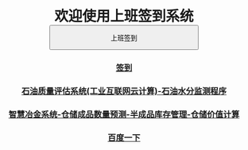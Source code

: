 <body style="text-align:center">
<h1 style="line-height:height fontSize=200px;">
欢迎使用上班签到系统<br />
<input type="button" style="width:300px; height:50px;" onclick="document.getElementById('demo1').innerHTML =
	'签到成功'+'<br /><h3>签到时间'+Date()+'</h3>';"  value="上班签到" /><br />
</h1>
<p id="demo1"></p>
<h3><a href="oa.html">签到</a></h3>
<h3><a href="oil/index.html">石油质量评估系统(工业互联网云计算)-石油水分监测程序</a></h3>
<h3><a href="game.html">智慧冶金系统-仓储成品数量预测-半成品库存管理-仓储价值计算</a></h3>
<h3><a href="http://baidu.com/">百度一下</a></h3>
